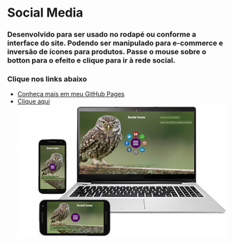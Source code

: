 # Social Media #
### Desenvolvido para ser usado no rodapé ou conforme a interface do site. Podendo ser manipulado para e-commerce e inversão de ícones para produtos. Passe o mouse sobre o botton para o efeito e clique para ir à rede social. ###
### Clique nos links abaixo ###
* [Conheça mais em meu GitHub Pages](https://emersonn-e-coder.github.io/)
* [Clique aqui](https://emersonn-e-coder.github.io/Social-Media/)
 ![botton](https://github.com/emersonn-e-coder/Social-Media/blob/master/imagens/paer-coruja-ofic.png)
